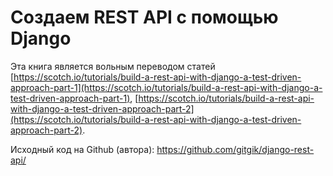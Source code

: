 # Создаем REST API c помощью Django

Эта книга является вольным переводом статей [https://scotch.io/tutorials/build-a-rest-api-with-django-a-test-driven-approach-part-1](https://scotch.io/tutorials/build-a-rest-api-with-django-a-test-driven-approach-part-1), [https://scotch.io/tutorials/build-a-rest-api-with-django-a-test-driven-approach-part-2](https://scotch.io/tutorials/build-a-rest-api-with-django-a-test-driven-approach-part-2).

Исходный код на Github \(автора\): https://github.com/gitgik/django-rest-api/

